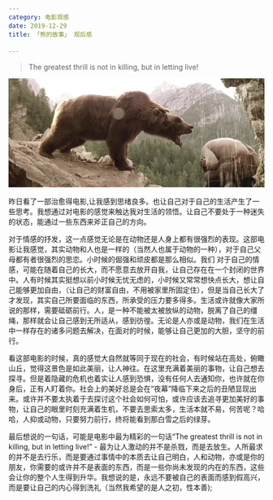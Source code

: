```yaml
---
category: 电影观感
date: 2019-12-29
title: 「熊的故事」 观后感

---
```


> The greatest thrill is not in killing, but in letting live!

<!-- more -->

![](./pictrue/2019-12-29.jpg)

昨日看了一部治愈得电影,让我感到思绪良多。也让自己对于自己的生活产生了一些思考。我想通过对电影的感觉来触达我对生活的领悟。让自己不要处于一种迷失的状态，能通过一些东西来斧正自己的方向。

  对于情感的抒发，这一点感觉无论是在动物还是人身上都有很强烈的表现。这部电影让我感觉，其实动物和人也是一样的（当然人也属于动物的一种），对于自己父母都有者很强烈的思恋。小时候的倔强和顽皮都是那么相似。我们
对于自己的情感，可能在随着自己的长大，而不愿意去放开自我，让自己存在在一个封闭的世界中。人有时候其实挺想以前小时候无忧无虑的，小时候又常常想快点长大，想让自己能够更加自由，（让自己的财富自由，不用被家里所固定住），但是当自己长大了才发现，其实自己所要面临的东西，所承受的压力要多得多。生活或许就像大家所说的那样，需要砥砺前行。人，是一种不能被太被放纵的动物，脱离了自己的缰绳，那样就会让自己感到无所适从，感到彷徨。无论是人亦或是动物，我们在生活中一样存在的诸多问题去解决，在面对的时候，能够让自己更加的大胆，坚守的前行。


看这部电影的时候，真的感觉大自然就等同于现在的社会，有时候站在高处，俯瞰山丘，觉得这景色是如此美丽，让人神往。在这里充满着美丽的事物，让自己想去探寻。但是着隐藏的危机也着实让人感到恐惧，没有任何人去通知你，也许就在你身后，正有人盯着你。社会上的美好总是会在“夜幕”降临下来之后的丑陋显现出来。或许并不要太执着于去探讨这个社会如何可怕，或许应该去追寻更加美好的事物，让自己的眼里时刻充满着生机，不要去思索太多，生活本就不易，何苦呢？哈哈，人抑或动物，只要努力前行，终将能看到那白雪之后的绿芽。

最后想说的一句话，可能是电影中最为精彩的一句话“The greatest thrill is not in killing, but in letting live!” - 最为让人激动的并不是杀戮，而是去放生。人所最求的并不是去行乐，而是要通过事情中的本质去让自己明白，人和动物，亦或是你的朋友，你需要的或许并不是表面的东西，而是一些你尚未发现的内在的东西，这些会让你的整个人生得到升华。我想说的是，永远不要被自己的表面而感到假高兴，而是要让自己的内心得到洗礼（当然我希望的是人之初，性本善);